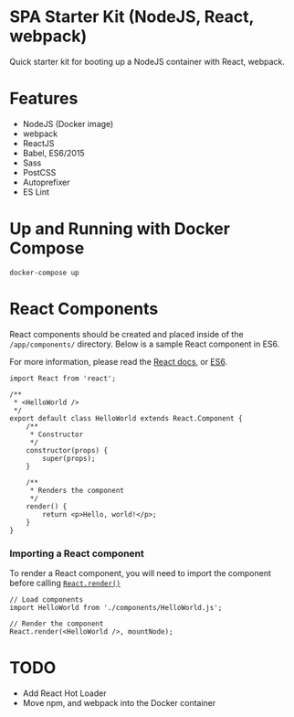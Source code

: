 SPA Starter Kit (NodeJS, React, webpack)
=====

Quick starter kit for booting up a NodeJS container with React, webpack.

# Features

- NodeJS (Docker image)
- webpack
- ReactJS
- Babel, ES6/2015
- Sass
- PostCSS
 - Autoprefixer
- ES Lint

# Up and Running with Docker Compose

````
docker-compose up
````

# React Components

React components should be created and placed inside of the `/app/components/` directory. Below is a sample React component in ES6.

For more information, please read the [React docs](http://facebook.github.io/react/docs/), or [ES6](https://babeljs.io/docs/learn-es2015/).

````
import React from 'react';

/**
 * <HelloWorld />
 */
export default class HelloWorld extends React.Component {
    /**
     * Constructor
     */
    constructor(props) {
        super(props);
    }

    /**
     * Renders the component
     */
    render() {
        return <p>Hello, world!</p>;
    }
}
````

### Importing a React component

To render a React component, you will need to import the component before calling [`React.render()`](http://facebook.github.io/react/docs/top-level-api.html#react.render)

````
// Load components
import HelloWorld from './components/HelloWorld.js';

// Render the component
React.render(<HelloWorld />, mountNode);
````

# TODO

- Add React Hot Loader
- Move npm, and webpack into the Docker container
